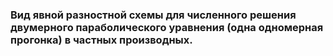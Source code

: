 ### Вид явной разностной схемы для численного решения двумерного параболического уравнения (одна одномерная прогонка) в частных производных.

